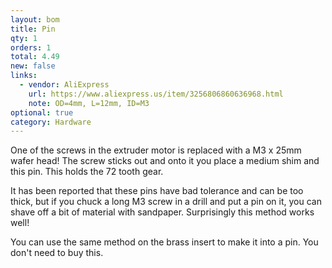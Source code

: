```yaml
---
layout: bom
title: Pin
qty: 1
orders: 1
total: 4.49
new: false
links:
  - vendor: AliExpress
    url: https://www.aliexpress.us/item/3256806860636968.html
    note: OD=4mm, L=12mm, ID=M3
optional: true
category: Hardware
---
```


One of the screws in the extruder motor is replaced with a M3 x 25mm wafer head! The screw sticks out and onto it you
place a medium shim and this pin. This holds the 72 tooth gear.

It has been reported that these pins have bad tolerance and can be too thick, but if you chuck a long M3 screw in a
drill and put a pin on it, you can shave off a bit of material with sandpaper. Surprisingly this method works well!

You can use the same method on the brass insert to make it into a pin. You don't need to buy this.